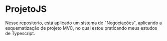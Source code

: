 # ProjetoJS 

Nesse repositorio, está aplicado um sistema de "Negociações", aplicando a esquematização de projeto MVC, no qual estou praticando meus estudos de Typescript.